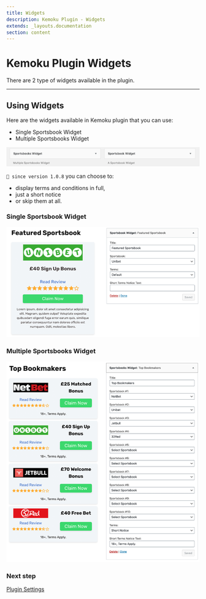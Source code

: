 ```yaml
---
title: Widgets
description: Kemoku Plugin - Widgets
extends: _layouts.documentation
section: content
---
```


# Kemoku Plugin Widgets

There are 2 type of widgets available in the plugin.

---

## Using Widgets

Here are the widgets available in Kemoku plugin that you can use:

- Single Sportsbook Widget
- Multiple Sportsbooks Widget

![kemoku-widgets](/assets/images/kemoku/kemoku-widgets.png)



`💁 since version 1.0.8` you can choose to:

- display terms and conditions in full,
- just a short notice
- or skip them at all.

### Single Sportsbook Widget

![kemoku-single-sportsbook-widget](/assets/images/kemoku/kemoku-single-sportsbook-widget.png)

### Multiple Sportsbooks Widget

![kemoku-multiple-sportsbooks-widget](/assets/images/kemoku/kemoku-multiple-sportsbooks-widget.png)

### Next step

[Plugin Settings](/docs/kemoku/settings/)
